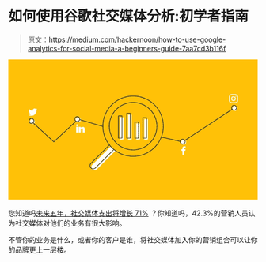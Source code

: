 # 如何使用谷歌社交媒体分析:初学者指南

> 原文：<https://medium.com/hackernoon/how-to-use-google-analytics-for-social-media-a-beginners-guide-7aa7cd3b116f>

![](img/7f4307132d3eb7bc3ae11ecd23cf5238.png)

您知道吗[未来五年，社交媒体支出将增长 71%](https://cmosurvey.org/wp-content/uploads/sites/15/2018/02/The_CMO_Survey-Highights_and_Insights_Report-Feb-2018.pdf) ？你知道吗，42.3%的营销人员认为社交媒体对他们的业务有很大影响。

不管你的业务是什么，或者你的客户是谁，将社交媒体加入你的营销组合可以让你的品牌更上一层楼。